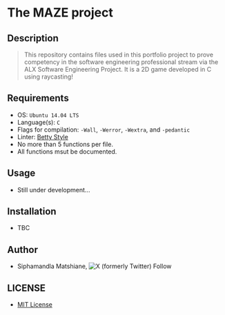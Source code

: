 # The MAZE project

## Description
> This repository contains files used in this portfolio project to prove competency in the software engineering professional stream via the ALX Software Engineering Project. It is a 2D game developed in C using raycasting!

## Requirements
- OS: `Ubuntu 14.04 LTS`
- Language(s): `C`
- Flags for compilation: `-Wall`, `-Werror`, `-Wextra`, and `-pedantic`
- Linter: [Betty Style](https://intranet.alxswe.com/rltoken/f6sw5PyQ4Mj4FUVBRdAfXg)
- No more than 5 functions per file.
- All functions msut be documented.

## Usage
- Still under development...

## Installation
- TBC

## Author
- Siphamandla Matshiane, ![X (formerly Twitter) Follow](https://img.shields.io/twitter/follow/Siphamandl76892)

## LICENSE
- [MIT License](LICENSE)
